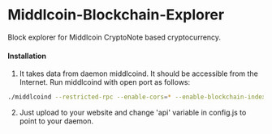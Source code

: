# Middlcoin-Blockchain-Explorer
Block explorer for Middlcoin CryptoNote based cryptocurrency.

#### Installation

1) It takes data from daemon middlcoind. It should be accessible from the Internet. Run middlcoind with open port as follows:
```bash
./middlcoind --restricted-rpc --enable-cors=* --enable-blockchain-indexes --rpc-bind-ip=0.0.0.0 --rpc-bind-port=48730
```
2) Just upload to your website and change 'api' variable in config.js to point to your daemon.
